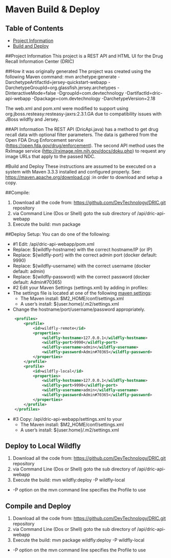 # Maven Build & Deploy

## Table of Contents
 * [Project Information](#project-information)
 * [Build and Deploy](#build-and-deploy)

##Project Information
This project is a REST API and HTML UI for the Drug Recall Information Center (DRIC)

##How it was originally generated
The project was created using the following Maven command:
mvn archetype:generate -DarchetypeArtifactId=jersey-quickstart-webapp -DarchetypeGroupId=org.glassfish.jersey.archetypes -DinteractiveMode=false -DgroupId=com.devtechnology -DartifactId=dric-api-webapp -Dpackage=com.devtechnology -DarchetypeVersion=2.18

The web.xml and pom.xml were modified to support using org.jboss.resteasy:resteasy-jaxrs:2.3.1.GA due to compatibility issues with JBoss wildfly and Jersey.

##API Information
The REST API (DricApi.java) has a method to get drug recall data with optional filter parameters. The data is gathered from the Open FDA Drug Enforcement service (https://open.fda.gov/drug/enforcement). The second API method uses the RxImage service (http://rximage.nlm.nih.gov/docs/doku.php) to request any image URLs that apply to the passed NDC.


#Build and Deploy
These instructions are assumed to be executed on a system with Maven 3.3.3 installed and configured properly. See: https://maven.apache.org/download.cgi :in order to download and setup a copy.

##Compile:
1. Download all the code from: https://github.com/DevTechnology/DRIC.git repository
2. via Command Line (Dos or Shell) goto the sub directory of  /api/dric-api-webapp
3. Execute the build: mvn package

##Deploy Setup:
You can do one of the following:

* #1 Edit: /api/dric-api-webapp/pom.xml
 * Replace: 		<hostname>${wildfly-hostname}</hostname>	with the correct hostname/IP (or IP)
 * Replace: 		<port>${wildfly-port}</port>				with the correct admin port (docker default: 9990)
 * Replace: 		<username>${wildfly-username}</username>	with the correct username (docker default: admin)
 * Replace: 		<password>${wildfly-password}</password>	with the correct password (docker default: Admin#70365)
* #2 Edit your Maven Settings (settings.xml) by adding in profiles:
 * The settings file is located at one of the following [maven settings](https://maven.apache.org/settings.html): 
   * The Maven install: $M2_HOME/conf/settings.xml
    * A user’s install: ${user.home}/.m2/settings.xml
 * Change the hostname/port/username/password appropriately.
```xml
	<profiles>
		<profile>
			<id>wildfly-remote</id>
			<properties>
				<wildfly-hostname>127.0.0.1</wildfly-hostname>
				<wildfly-port>9990</wildfly-port>
				<wildfly-username>admin</wildfly-username>
				<wildfly-password>Admin#70365</wildfly-password>
			</properties>
		</profile>
		<profile>
			<id>wildfly-local</id>
			<properties>
				<wildfly-hostname>127.0.0.1</wildfly-hostname>
				<wildfly-port>9990</wildfly-port>
				<wildfly-username>admin</wildfly-username>
				<wildfly-password>Admin#70365</wildfly-password>
			</properties>
		</profile>
	</profiles>
```
* #3 Copy: /api/dric-api-webapp/settings.xml to your 
  * The Maven install: $M2_HOME/conf/settings.xml
  * A user’s install: ${user.home}/.m2/settings.xml
		
## Deploy to Local Wildfly
1. Download all the code from: https://github.com/DevTechnology/DRIC.git repository
2. via Command Line (Dos or Shell) goto the sub directory of  /api/dric-api-webapp
3. Execute the build: mvn wildfly:deploy -P wildfly-local
 * -P option on the mvn command line specifies the Profile to use

## Compile and Deploy
1. Download all the code from: https://github.com/DevTechnology/DRIC.git repository
2. via Command Line (Dos or Shell) goto the sub directory of  /api/dric-api-webapp
3. Execute the build: mvn package wildfly:deploy -P wildfly-local
 * -P option on the mvn command line specifies the Profile to use
